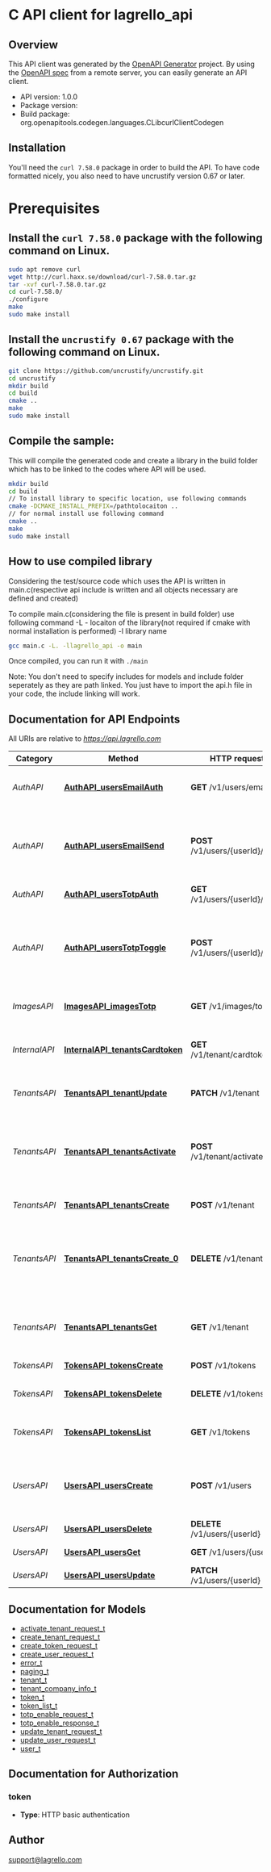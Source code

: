 # C API client for lagrello_api

## Overview
This API client was generated by the [OpenAPI Generator](https://openapi-generator.tech) project. By using the [OpenAPI spec](https://openapis.org) from a remote server, you can easily generate an API client.

- API version: 1.0.0
- Package version: 
- Build package: org.openapitools.codegen.languages.CLibcurlClientCodegen

## Installation
You'll need the `curl 7.58.0` package in order to build the API. To have code formatted nicely, you also need to have uncrustify version 0.67 or later.

# Prerequisites

## Install the `curl 7.58.0` package with the following command on Linux.
```bash
sudo apt remove curl
wget http://curl.haxx.se/download/curl-7.58.0.tar.gz
tar -xvf curl-7.58.0.tar.gz
cd curl-7.58.0/
./configure
make
sudo make install
```
## Install the `uncrustify 0.67` package with the following command on Linux.
```bash
git clone https://github.com/uncrustify/uncrustify.git
cd uncrustify
mkdir build
cd build
cmake ..
make
sudo make install
```

## Compile the sample:
This will compile the generated code and create a library in the build folder which has to be linked to the codes where API will be used.
```bash
mkdir build
cd build
// To install library to specific location, use following commands
cmake -DCMAKE_INSTALL_PREFIX=/pathtolocaiton ..
// for normal install use following command
cmake ..
make
sudo make install
```
## How to use compiled library
Considering the test/source code which uses the API is written in main.c(respective api include is written and all objects necessary are defined and created)

To compile main.c(considering the file is present in build folder) use following command
-L - locaiton of the library(not required if cmake with normal installation is performed)
-l library name
```bash
gcc main.c -L. -llagrello_api -o main
```
Once compiled, you can run it with ``` ./main ```

Note: You don't need to specify includes for models and include folder seperately as they are path linked. You just have to import the api.h file in your code, the include linking will work.

## Documentation for API Endpoints

All URIs are relative to *https://api.lagrello.com*

Category | Method | HTTP request | Description
------------ | ------------- | ------------- | -------------
*AuthAPI* | [**AuthAPI_usersEmailAuth**](docs/AuthAPI.md#AuthAPI_usersEmailAuth) | **GET** /v1/users/email | Gives back user data for the magic link token
*AuthAPI* | [**AuthAPI_usersEmailSend**](docs/AuthAPI.md#AuthAPI_usersEmailSend) | **POST** /v1/users/{userId}/email | This endpoint will be used when you want to send a magic login link to specified user
*AuthAPI* | [**AuthAPI_usersTotpAuth**](docs/AuthAPI.md#AuthAPI_usersTotpAuth) | **GET** /v1/users/{userId}/totp | Verify users TOTP token
*AuthAPI* | [**AuthAPI_usersTotpToggle**](docs/AuthAPI.md#AuthAPI_usersTotpToggle) | **POST** /v1/users/{userId}/totp | Enables or disables Time-based One-Time Password authentication method for specified user
*ImagesAPI* | [**ImagesAPI_imagesTotp**](docs/ImagesAPI.md#ImagesAPI_imagesTotp) | **GET** /v1/images/totp | Returns a generated QR code
*InternalAPI* | [**InternalAPI_tenantsCardtoken**](docs/InternalAPI.md#InternalAPI_tenantsCardtoken) | **GET** /v1/tenant/cardtoken | Returns token that is used by stripe to save card number.
*TenantsAPI* | [**TenantsAPI_tenantUpdate**](docs/TenantsAPI.md#TenantsAPI_tenantUpdate) | **PATCH** /v1/tenant | Updates tenant information
*TenantsAPI* | [**TenantsAPI_tenantsActivate**](docs/TenantsAPI.md#TenantsAPI_tenantsActivate) | **POST** /v1/tenant/activate | Activates the tenant, checks that all necessary information to activate a tenant is included
*TenantsAPI* | [**TenantsAPI_tenantsCreate**](docs/TenantsAPI.md#TenantsAPI_tenantsCreate) | **POST** /v1/tenant | Creates new tenant
*TenantsAPI* | [**TenantsAPI_tenantsCreate_0**](docs/TenantsAPI.md#TenantsAPI_tenantsCreate_0) | **DELETE** /v1/tenant | Deletes tenant caller is part of, will send verification email before deleting tenant
*TenantsAPI* | [**TenantsAPI_tenantsGet**](docs/TenantsAPI.md#TenantsAPI_tenantsGet) | **GET** /v1/tenant | Returns the tenant information the caller is part of
*TokensAPI* | [**TokensAPI_tokensCreate**](docs/TokensAPI.md#TokensAPI_tokensCreate) | **POST** /v1/tokens | Creates new token
*TokensAPI* | [**TokensAPI_tokensDelete**](docs/TokensAPI.md#TokensAPI_tokensDelete) | **DELETE** /v1/tokens/{id} | Deletes specifed access token
*TokensAPI* | [**TokensAPI_tokensList**](docs/TokensAPI.md#TokensAPI_tokensList) | **GET** /v1/tokens | Returns a list of all active tokens in tenant
*UsersAPI* | [**UsersAPI_usersCreate**](docs/UsersAPI.md#UsersAPI_usersCreate) | **POST** /v1/users | Creates a user in tenant, tenant is determined from the token
*UsersAPI* | [**UsersAPI_usersDelete**](docs/UsersAPI.md#UsersAPI_usersDelete) | **DELETE** /v1/users/{userId} | Deletes specified user
*UsersAPI* | [**UsersAPI_usersGet**](docs/UsersAPI.md#UsersAPI_usersGet) | **GET** /v1/users/{userId} | Returns specified user
*UsersAPI* | [**UsersAPI_usersUpdate**](docs/UsersAPI.md#UsersAPI_usersUpdate) | **PATCH** /v1/users/{userId} | Updates specified user


## Documentation for Models

 - [activate_tenant_request_t](docs/activate_tenant_request.md)
 - [create_tenant_request_t](docs/create_tenant_request.md)
 - [create_token_request_t](docs/create_token_request.md)
 - [create_user_request_t](docs/create_user_request.md)
 - [error_t](docs/error.md)
 - [paging_t](docs/paging.md)
 - [tenant_t](docs/tenant.md)
 - [tenant_company_info_t](docs/tenant_company_info.md)
 - [token_t](docs/token.md)
 - [token_list_t](docs/token_list.md)
 - [totp_enable_request_t](docs/totp_enable_request.md)
 - [totp_enable_response_t](docs/totp_enable_response.md)
 - [update_tenant_request_t](docs/update_tenant_request.md)
 - [update_user_request_t](docs/update_user_request.md)
 - [user_t](docs/user.md)


## Documentation for Authorization


### token


- **Type**: HTTP basic authentication


## Author

support@lagrello.com

